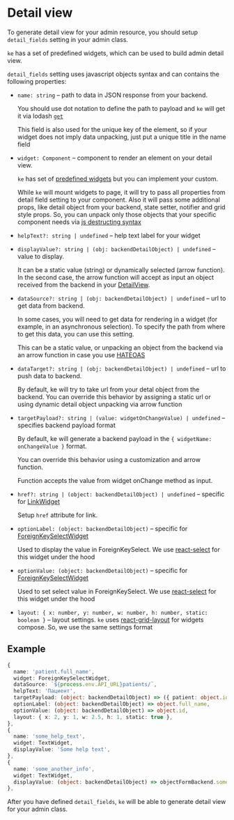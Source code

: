 # Detail view

To generate detail view for your admin resource, you should setup
`detail_fields` setting in your admin class.

`ke` has a set of predefined widgets, which can be used to build admin detail view.

`detail_fields` setting uses javascript objects syntax
and can contains the following properties:

* `name: string` – path to data in JSON response from your backend.

  You should use dot notation to define the path to payload and `ke`
  will get it via lodash [`get`](https://lodash.com/docs/4.17.15#get)

  This field is also used for the unique key of the element,
  so if your widget does not imply data unpacking, just put a unique title in the
  name field
* `widget: Component` – component to render an element on your detail view.

  `ke` has set of [predefined widgets](https://github.com/best-doctor/ke/tree/master/src/components)
  but you can implement your custom.

  While `ke` will mount widgets to page,
  it will try to pass all properties from detail field setting to your component.
  Also it will pass some additional props, like detail object from your backend,
  state setter, notifier and grid style props.
  So, you can unpack only those objects that your specific component needs via
  [js destructing syntax](https://developer.mozilla.org/en-US/docs/Web/JavaScript/Reference/Operators/Destructuring_assignment)
* `helpText?: string | undefined` – help text label for your widget
* `displayValue?: string | (obj: backendDetailObject) | undefined` – value to display.

  It can be a static value (string) or dynamically selected (arrow function).
  In the second case, the arrow function will accept as input an object received
  from the backend in your [DetailView](https://github.com/best-doctor/ke/blob/master/src/DetailView/RenderDetail.tsx#L38).
* `dataSource?: string | (obj: backendDetailObject) | undefined` – url to get data
  from backend.

  In some cases, you will need to get data for
  rendering in a widget (for example, in an asynchronous selection).
  To specify the path from where to get this data, you can use this setting.

  This can be a static value, or unpacking an object from the backend via
  an arrow function in case you use [HATEOAS](https://en.wikipedia.org/wiki/HATEOAS)
* `dataTarget?: string | (obj: backendDetailObject) | undefined` – url to push data
  to backend.

  By default, ke will try to take url from your detal object from the backend.
  You can override this behavior by assigning a static url or using dynamic detail
  object unpacking via arrow function
* `targetPayload?: string | (value: widgetOnChangeValue) | undefined` – specifies
  backend payload format

  By default, ke will generate a backend payload in the
  `{ widgetName: onChangeValue }` format.

  You can override this behavior using a customization and arrow function.

  Function accepts the value from widget onChange method as input.
* `href?: string | (object: backendDetailObject) | undefined` – specific for [LinkWidget](https://github.com/best-doctor/ke/blob/master/src/DetailView/widgets/LinkWidget.tsx)

  Setup `href` attribute for link.
* `optionLabel: (object: backendDetailObject)` – specific for [ForeignKeySelectWidget](https://github.com/best-doctor/ke/blob/master/src/DetailView/widgets/ForeignKeySelect.tsx)

  Used to display the value in ForeignKeySelect.
  We use [react-select](https://react-select.com/home) for this widget under
  the hood

* `optionValue: (object: backendDetailObject)` – specific for [ForeignKeySelectWidget](https://github.com/best-doctor/ke/blob/master/src/DetailView/widgets/ForeignKeySelect.tsx)

  Used to set select value in ForeignKeySelect.
  We use [react-select](https://react-select.com/home) for this widget under
  the hood
* `layout: { x: number, y: number, w: number, h: number, static: boolean }` – layout
  settings.
  `ke` uses [react-grid-layout](https://github.com/STRML/react-grid-layout)
  for widgets compose. So, we use the same settings format

## Example

```ts
{
  name: 'patient.full_name',
  widget: ForeignKeySelectWidget,
  dataSource: `${process.env.API_URL}patients/`,
  helpText: 'Пациент',
  targetPayload: (object: backendDetailObject) => ({ patient: object.id }),
  optionLabel: (object: backendDetailObject) => object.full_name,
  optionValue: (object: backendDetailObject) => object.id,
  layout: { x: 2, y: 1, w: 2.5, h: 1, static: true },
},
{
  name: 'some_help_text',
  widget: TextWidget,
  displayValue: 'Some help text',
},
{
  name: 'some_another_info',
  widget: TextWidget,
  displayValue: (object: backendDetailObject) => objectFormBackend.some_info,
},

```

After you have defined `detail_fields`,
`ke` will be able to generate detail view for your admin class.
